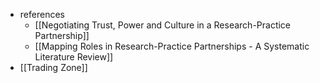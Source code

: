 - references
	- [[Negotiating Trust, Power and Culture in a Research-Practice Partnership]]
	- [[Mapping Roles in Research-Practice Partnerships - A Systematic Literature Review]]
- [[Trading Zone]]
